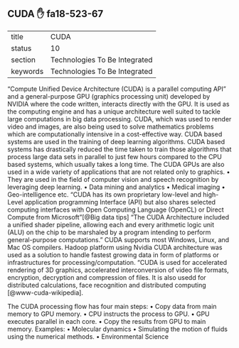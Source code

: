 ## CUDA :hand: fa18-523-67


|          |                               |
| -------- | ----------------------------- |
| title    | CUDA                          | 
| status   | 10                            |
| section  | Technologies To Be Integrated |
| keywords | Technologies To Be Integrated |



“Compute Unified Device Architecture (CUDA) is a parallel computing API” and a general-purpose GPU (graphics processing unit) developed by NVIDIA where the code written, interacts directly with the GPU. It is used as the computing engine and has a unique architecture well suited to tackle large computations in big data processing. CUDA, which was used to render video and images, are also being used to solve mathematics problems which are computationally intensive in a cost-effective way. CUDA based systems are used in the training of deep learning algorithms.
 CUDA based systems has drastically reduced the time taken to train those algorithms that process large data sets in parallel to just few hours compared to the CPU based systems, which usually takes a long time. The CUDA GPUs are also used in a wide variety of applications that are not related only to graphics. 
•	They are used in the field of computer vision and speech recognition by leveraging deep learning. 
•	Data mining and analytics
•	Medical imaging
•	Geo-intelligence etc.
 “CUDA has its own proprietary low-level and high-Level application programming Interface (API) but also shares selected computing interfaces with Open Computing Language (OpenCL) or Direct Compute from Microsoft”[@Big data tips]
“The CUDA Architecture included a unified shader pipeline, allowing each and every arithmetic logic unit (ALU) on the chip to be marshaled by a program intending to perform general-purpose computations.” CUDA supports most Windows, Linux, and Mac OS compilers.
Hadoop platform using Nvidia CUDA architecture was used as a solution to handle fastest growing data in form of platforms or infrastructures for processing/computation. “CUDA
is used for accelerated rendering of 3D graphics, accelerated interconversion of video file formats, encryption, decryption and compression of files.  It is also usedd for distributed calculations,
face recognition and distributed computing [@www-cuda-wikipedia].

The CUDA processing flow has four main steps:
•	Copy data from main memory to GPU memory.
•	CPU instructs the process to GPU.
•	GPU executes parallel in each core. 
•	Copy the results from GPU to main memory.
Examples:
•	Molecular dynamics
•	Simulating the motion of fluids using the numerical methods.
•	Environmental Science


    

